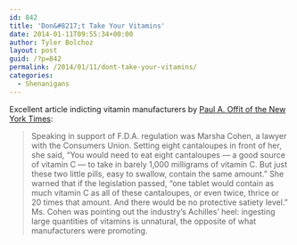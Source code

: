 ```yaml
---
id: 842
title: 'Don&#8217;t Take Your Vitamins'
date: 2014-01-11T09:55:34+00:00
author: Tyler Bolchoz
layout: post
guid: /?p=842
permalink: /2014/01/11/dont-take-your-vitamins/
categories:
  - Shenanigans
---
```

Excellent article indicting vitamin manufacturers by [Paul A. Offit of the New York Times](http://www.nytimes.com/2013/06/09/opinion/sunday/dont-take-your-vitamins.html?_r=1&):

> Speaking in support of F.D.A. regulation was Marsha Cohen, a lawyer with the Consumers Union. Setting eight cantaloupes in front of her, she said, “You would need to eat eight cantaloupes — a good source of vitamin C — to take in barely 1,000 milligrams of vitamin C. But just these two little pills, easy to swallow, contain the same amount.” She warned that if the legislation passed, “one tablet would contain as much vitamin C as all of these cantaloupes, or even twice, thrice or 20 times that amount. And there would be no protective satiety level.” Ms. Cohen was pointing out the industry’s Achilles’ heel: ingesting large quantities of vitamins is unnatural, the opposite of what manufacturers were promoting.
